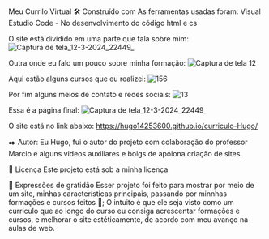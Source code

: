 Meu Currilo Virtual
🛠️ Construído com
As ferramentas usadas foram:
Visual Estudio Code - No desenvolvimento do código html e cs

O site está dividido em uma parte que fala sobre mim:
![Captura de tela_12-3-2024_22449_](https://github.com/hugo14253600/curriculo-Hugo/assets/162808170/7fbe8170-ff1c-48b9-b3f5-f4084976c734)

Outra onde eu falo um pouco sobre minha formação:
![Captura de tela 12](https://github.com/hugo14253600/curriculo-Hugo/assets/162808170/cbcae7b0-01da-4d73-a8ee-317e1827145c)

Aqui estão alguns cursos que eu realizei:
![156](https://github.com/hugo14253600/curriculo-Hugo/assets/162808170/f0369655-7b4c-4cbe-9fe3-cb94b85cb18f)

Por fim alguns meios de contato e redes sociais:
![13](https://github.com/hugo14253600/curriculo-Hugo/assets/162808170/c7bba303-d485-473d-b64d-6ad49c067464)

Essa é a página final:
![Captura de tela_12-3-2024_22449_](https://github.com/hugo14253600/curriculo-Hugo/assets/162808170/5418a746-c5cb-446a-aba7-3913ddcd1f27)

O site está no link abaixo:
 https://hugo14253600.github.io/curriculo-Hugo/

✒️ Autor:
Eu Hugo, fui o autor do projeto com colaboração do professor Marcio e alguns videos auxiliares e bolgs de apoiona criação de sites.

📄 Licença
Este projeto está sob a minha licença

🎁 Expressões de gratidão
Esser projeto foi feito para mostrar por meio de um site, minhas características principais, passando por minnhas formações e cursos feitos 📢;
O intuito é que ele seja visto como um curriculo que ao longo do curso eu consiga acrescentar formações e cursos, e melhorar o site estéticamente, de acordo com meu avanço na aulas de web.
